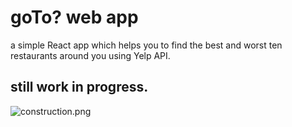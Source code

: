 # goTo? web app

a simple React app which helps you to find the best and worst ten restaurants around you using Yelp API.

## still work in progress.

![construction.png](https://cdn4.iconfinder.com/data/icons/web-and-mobile-app-development/800/70-512.png)

